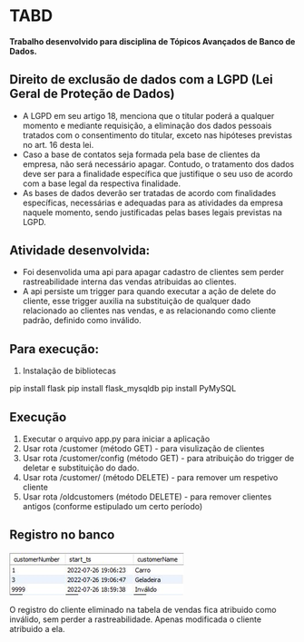 # TABD
 
 #### Trabalho desenvolvido para disciplina de Tópicos Avançados de Banco de Dados.
 
 
 ## Direito de exclusão de dados com a LGPD (Lei Geral de Proteção de Dados)
 - A LGPD em seu artigo 18, menciona que o titular poderá a qualquer momento e mediante requisição, a eliminação dos dados pessoais tratados com o consentimento do titular, exceto nas hipóteses previstas no art. 16 desta lei.
 - Caso a base de contatos seja formada pela base de clientes da empresa, não será necessário apagar. Contudo, o tratamento dos dados deve ser para a finalidade específica que justifique o seu uso de acordo com a base legal da respectiva finalidade.
 - As bases de dados deverão ser tratadas de acordo com finalidades específicas, necessárias e adequadas para as atividades da empresa naquele momento, sendo justificadas pelas bases legais previstas na LGPD.

## Atividade desenvolvida:
- Foi desenvolida uma api para apagar cadastro de clientes sem perder rastreabilidade interna das vendas atribuidas ao clientes.
- A api persiste um trigger para quando executar a ação de delete do cliente, esse trigger  auxilia na substituição de qualquer dado relacionado ao clientes nas vendas, e as relacionando como cliente padrão, definido como inválido.


## Para execução:
1. Instalação de bibliotecas

pip install flask
pip install flask_mysqldb
pip install PyMySQL

## Execução

1. Executar o arquivo app.py para iniciar a aplicação
2. Usar rota /customer (método GET) - para visulização de clientes
3. Usar rota /customer/config (método GET) - para atribuição do trigger de deletar e substituição do dado.
4. Usar rota /customer/<idCustomer> (método DELETE) - para remover um respetivo cliente
5. Usar rota /oldcustomers (método DELETE) - para remover clientes antigos (conforme estipulado um certo período)
 
 
 ## Registro no banco
 ![alt text](https://github.com/ferpsalles/TABD/blob/main/Capturar.JPG)
 
 O registro do cliente eliminado na tabela de vendas fica atribuido como inválido, sem perder a rastreabilidade. Apenas modificada o cliente atribuido a ela.
 
 
 
 

